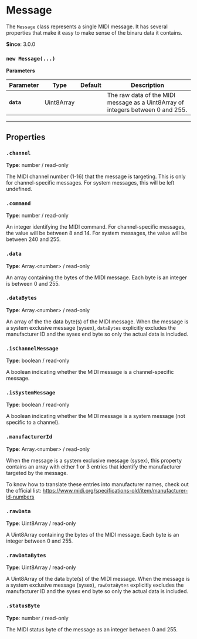# Message

The `Message` class represents a single MIDI message. It has several properties that make it
easy to make sense of the binaru data it contains.

**Since**: 3.0.0




### `new Message(...)`


**Parameters**

| Parameter    | Type      | Default      | Description  |
| ------------ | ------------ | ------------ | ------------ |
|**`data`** |Uint8Array||The raw data of the MIDI message as a Uint8Array of integers between 0 and 255.|



***

## Properties

### `.channel`

**Type**: number / read-only 

The MIDI channel number (1-16) that the message is targeting. This is only for
channel-specific messages. For system messages, this will be left undefined.



### `.command`

**Type**: number / read-only 

An integer identifying the MIDI command. For channel-specific messages, the value will be
between 8 and 14. For system messages, the value will be between 240 and 255.



### `.data`

**Type**: Array.&lt;number&gt; / read-only 

An array containing the bytes of the MIDI message. Each byte is an integer is between 0 and
255.



### `.dataBytes`

**Type**: Array.&lt;number&gt; / read-only 

An array of the the data byte(s) of the MIDI message. When the message is a system exclusive
message (sysex), `dataBytes` explicitly excludes the manufacturer ID and the sysex end
byte so only the actual data is included.



### `.isChannelMessage`

**Type**: boolean / read-only 

A boolean indicating whether the MIDI message is a channel-specific message.



### `.isSystemMessage`

**Type**: boolean / read-only 

A boolean indicating whether the MIDI message is a system message (not specific to a
channel).



### `.manufacturerId`

**Type**: Array.&lt;number&gt; / read-only 

When the message is a system exclusive message (sysex), this property contains an array with
either 1 or 3 entries that identify the manufacturer targeted by the message.

To know how to translate these entries into manufacturer names, check out the official list:
https://www.midi.org/specifications-old/item/manufacturer-id-numbers



### `.rawData`

**Type**: Uint8Array / read-only 

A Uint8Array containing the bytes of the MIDI message. Each byte is an integer between 0 and
255.



### `.rawDataBytes`

**Type**: Uint8Array / read-only 

A Uint8Array of the data byte(s) of the MIDI message. When the message is a system exclusive
message (sysex), `rawDataBytes` explicitly excludes the manufacturer ID and the sysex end
byte so only the actual data is included.



### `.statusByte`

**Type**: number / read-only 

The MIDI status byte of the message as an integer between 0 and 255.




